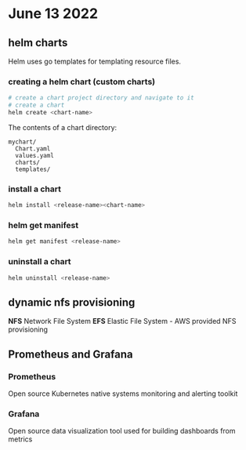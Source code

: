 # June 13 2022
## helm charts
Helm uses go templates for templating resource files.
### creating a helm chart (custom charts)
```bash
# create a chart project directory and navigate to it
# create a chart
helm create <chart-name>
```
The contents of a chart directory:
```
mychart/
  Chart.yaml
  values.yaml
  charts/
  templates/
```
### install a chart
```bash
helm install <release-name><chart-name>
```
### helm get manifest
```bash
helm get manifest <release-name>
```
### uninstall a chart
```bash
helm uninstall <release-name>
```
## dynamic nfs provisioning
**NFS** Network File System
**EFS** Elastic File System - AWS provided NFS provisioning
## Prometheus and Grafana
### Prometheus
Open source Kubernetes native systems monitoring and alerting toolkit
### Grafana
Open source data visualization tool used for building dashboards from metrics


